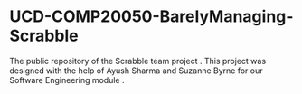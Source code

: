 # UCD-COMP20050-BarelyManaging-Scrabble
The public repository of the Scrabble team project .
This project was designed with the help of Ayush Sharma and Suzanne Byrne for our Software Engineering module .

